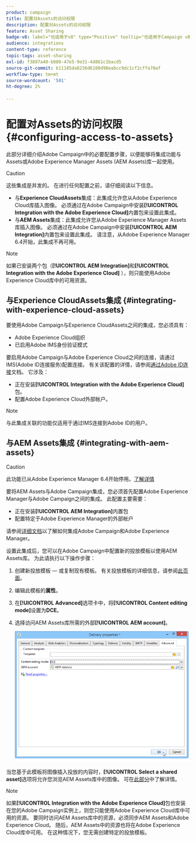 ```yaml
---
product: campaign
title: 配置对Assets的访问权限
description: 配置对Assets的访问权限
feature: Asset Sharing
badge-v8: label="也适用于v8" type="Positive" tooltip="也适用于Campaign v8"
audience: integrations
content-type: reference
topic-tags: asset-sharing
exl-id: f3897a40-b080-47e5-9e31-4d861c1bacd5
source-git-commit: b11185da8236d6100d98eabcc9dc1cf2cffa70af
workflow-type: tm+mt
source-wordcount: '501'
ht-degree: 2%

---
```


# 配置对Assets的访问权限 {#configuring-access-to-assets}

此部分详细介绍Adobe Campaign中的必要配置步骤，以便能够将集成功能与Assets或Adobe Experience Manager Assets (AEM Assets)库一起使用。

>[!CAUTION]
>
>这些集成是并发的。 在进行任何配置之前，请仔细阅读以下信息。

* 与&#x200B;**Experience CloudAssets**&#x200B;集成：此集成允许您从Adobe Experience Cloud库插入图像。 必须通过在Adobe Campaign中安装&#x200B;**[!UICONTROL Integration with the Adobe Experience Cloud]**&#x200B;内置包来设置此集成。
* 与&#x200B;**AEM Assets**&#x200B;集成：此集成允许您从Adobe Experience Manager Assets库插入图像。 必须通过在Adobe Campaign中安装&#x200B;**[!UICONTROL AEM Integration]**&#x200B;内置包来设置此集成。 请注意，从Adobe Experience Manager 6.4开始，此集成不再可用。

>[!NOTE]
>
>如果已安装两个包（**[!UICONTROL AEM Integration]**&#x200B;和&#x200B;**[!UICONTROL Integration with the Adobe Experience Cloud]** ），则只能使用Adobe Experience Cloud库中的可用资源。

## 与Experience CloudAssets集成 {#integrating-with-experience-cloud-assets}

要使用Adobe Campaign与Experience CloudAssets之间的集成，您必须具有：

* Adobe Experience Cloud组织
* 已启用Adobe IMS身份验证模式

要启用Adobe Campaign与Adobe Experience Cloud之间的连接，请通过IMS(Adobe ID连接服务)配置连接。 有关该配置的详情，请参阅[通过Adobe ID连接](../../integrations/using/about-adobe-id.md)文档。 它涉及：

* 正在安装&#x200B;**[!UICONTROL Integration with the Adobe Experience Cloud]**&#x200B;包。
* 配置Adobe Experience Cloud外部帐户。

>[!NOTE]
>
>与此集成关联的功能仅适用于通过IMS连接到Adobe ID的用户。

## 与AEM Assets集成 {#integrating-with-aem-assets}


>[!CAUTION]
>
>此功能已从Adobe Experience Manager 6.4开始停用。[了解详情](https://experienceleague.adobe.com/docs/experience-manager-64/release-notes/deprecated-removed-features.html?lang=zh-Hans#removed-features)

要将AEM Assets与Adobe Campaign集成，您必须首先配置Adobe Experience Manager与Adobe Campaign之间的集成。 此配置主要需要：

* 正在安装&#x200B;**[!UICONTROL AEM Integration]**&#x200B;内置包
* 配置特定于Adobe Experience Manager的外部帐户

请参阅[详细文档](../../integrations/using/about-adobe-experience-manager.md)以了解如何集成Adobe Campaign和Adobe Experience Manager。

设置此集成后，您可以在Adobe Campaign中配置新的投放模板以使用AEM Assets库。 为此请执行以下操作步骤：

1. 创建新投放模板 — 或复制现有模板。 有关投放模板的详细信息，请参阅[此页面](../../delivery/using/about-templates.md)。
1. 编辑此模板的&#x200B;**属性**。
1. 在&#x200B;**[!UICONTROL Advanced]**&#x200B;选项卡中，将&#x200B;**[!UICONTROL Content editing mode]**&#x200B;设置为&#x200B;**DCE**。
1. 选择访问AEM Assets库所需的外部&#x200B;**[!UICONTROL AEM account]**。

   ![](assets/dam_aem_assets1.png)

当您基于此模板将图像插入投放的内容时，**[!UICONTROL Select a shared asset]**&#x200B;选项将允许您浏览AEM Assets库中的图像。 可在[此部分](../../integrations/using/inserting-a-shared-asset.md)中了解详情。

>[!NOTE]
>
>如果&#x200B;**[!UICONTROL Integration with the Adobe Experience Cloud]**&#x200B;包也安装在您的Adobe Campaign实例上，则您只能使用Adobe Experience Cloud库中可用的资源。 要同时访问AEM Assets库中的资源，必须同步AEM Assets和Adobe Experience Cloud。 随后，AEM Assets中的资源也将在Adobe Experience Cloud库中可用。 在这种情况下，您无需创建特定的投放模板。
